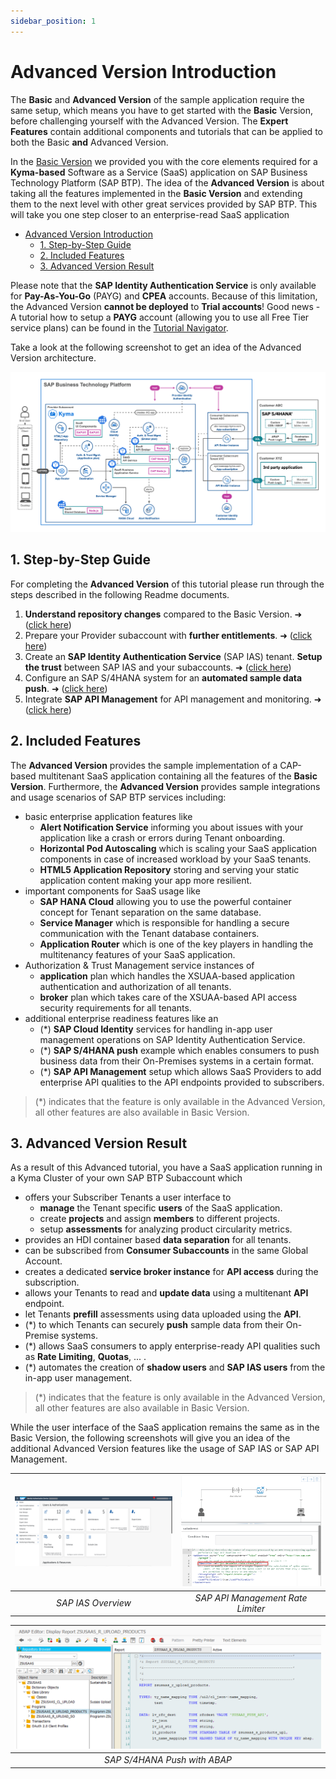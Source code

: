 ```yaml
---
sidebar_position: 1
---
```

# Advanced Version Introduction

The **Basic** and **Advanced Version** of the sample application require the same setup, which means you have to get started with the **Basic** Version, before challenging yourself with the Advanced Version. The **Expert Features** contain additional components and tutorials that can be applied to both the Basic **and** Advanced Version.

In the [Basic Version](../../2-basic/0-introduction-basic-version/README.md) we provided you with the core elements required for a **Kyma-based** Software as a Service (SaaS) application on SAP Business Technology Platform (SAP BTP). The idea of the **Advanced Version** is about taking all the features implemented in the **Basic Version** and extending them to the next level with other great services provided by SAP BTP. This will take you one step closer to an enterprise-read SaaS application

- [Advanced Version Introduction](#advanced-version-introduction)
  - [1. Step-by-Step Guide](#1-step-by-step-guide)
  - [2. Included Features](#2-included-features)
  - [3. Advanced Version Result](#3-advanced-version-result)

Please note that the **SAP Identity Authentication Service** is only available for **Pay-As-You-Go** (PAYG) and **CPEA** accounts. Because of this limitation, the Advanced Version **cannot be deployed** to **Trial accounts**! Good news - A tutorial how to setup a **PAYG** account (allowing you to use all Free Tier service plans) can be found in the [Tutorial Navigator](https://developers.sap.com/tutorials/btp-free-tier-account.html).

Take a look at the following screenshot to get an idea of the Advanced Version architecture.

 ![<img src="./images/App_Architecture_Advanced.png" width="700"/>](./images/App_Architecture_Advanced.png?raw=true)


## 1. Step-by-Step Guide

For completing the **Advanced Version** of this tutorial please run through the steps described in the following Readme documents. 

1. **Understand repository changes** compared to the Basic Version. ➜ ([click here](../1-understand-repo-structure/README.md))
2. Prepare your Provider subaccount with **further entitlements**. ➜ ([click here](../2-prepare-provider-subaccount/README.md))
3. Create an **SAP Identity Authentication Service** (SAP IAS) tenant. 
   **Setup the trust** between SAP IAS and your subaccounts. ➜ ([click here](../3-central-user-management-ias/README.md))
4. Configure an SAP S/4HANA system for an **automated sample data push**. ➜ ([click here](../7-push-data-s4hana-system/README.md))
5. Integrate **SAP API Management** for API management and monitoring. ➜ ([click here](../8-integrate-sap-api-management/README.md))



## 2. Included Features

The **Advanced Version** provides the sample implementation of a CAP-based multitenant SaaS application containing all the features of the **Basic Version**. 
Furthermore, the **Advanced Version** provides sample integrations and usage scenarios of SAP BTP services including:

- basic enterprise application features like
    - **Alert Notification Service** informing you about issues with your application like a crash or errors during Tenant onboarding.
    - **Horizontal Pod Autoscaling** which is scaling your SaaS application components in case of increased workload by your SaaS tenants.
    - **HTML5 Application Repository** storing and serving your static application content making your app more resilient.
- important components for SaaS usage like
    - **SAP HANA Cloud** allowing you to use the powerful container concept for Tenant separation on the same database.
    - **Service Manager** which is responsible for handling a secure communication with the Tenant database containers.
    - **Application Router** which is one of the key players in handling the multitenancy features of your SaaS application.
- Authorization & Trust Management service instances of
    - **application** plan which handles the XSUAA-based application authentication and authorization of all tenants.
    - **broker** plan which takes care of the XSUAA-based API access security requirements for all tenants.
- additional enterprise readiness features like an
    - (*) **SAP Cloud Identity** services for handling in-app user management operations on SAP Identity Authentication Service.
    - (*) **SAP S/4HANA push** example which enables consumers to push business data from their On-Premises systems in a certain format.
    - (*) **SAP API Management** setup which allows SaaS Providers to add enterprise API qualities to the API endpoints provided to subscribers.

> (*) indicates that the feature is only available in the Advanced Version, all other features are also available in Basic Version.


## 3. Advanced Version Result

As a result of this Advanced tutorial, you have a SaaS application running in a Kyma Cluster of your own SAP BTP Subaccount which 

- offers your Subscriber Tenants a user interface to
    - **manage** the Tenant specific **users** of the SaaS application.
    - create **projects** and assign **members** to different projects.
    - setup **assessments** for analyzing product circularity metrics.
- provides an HDI container based **data separation** for all tenants.
- can be subscribed from **Consumer Subaccounts** in the same Global Account.
- creates a dedicated **service broker instance** for **API access** during the subscription.
- allows your Tenants to read and **update data** using a multitenant **API** endpoint.
- let Tenants **prefill** assessments using data uploaded using the **API**.
- (*) to which Tenants can securely **push** sample data from their On-Premise systems.
- (*) allows SaaS consumers to apply enterprise-ready API qualities such as **Rate Limiting**, **Quotas**, ... .
- (*) automates the creation of **shadow users** and **SAP IAS users** from the in-app user management.

> (*) indicates that the feature is only available in the Advanced Version, all other features are also available in Basic Version.

While the user interface of the SaaS application remains the same as in the Basic Version, the following screenshots will give you an idea of the additional Advanced Version features like the usage of SAP IAS or SAP API Management.

|  ![<img src="./images/IAS_Overview.png" width="300" alt="SAP IAS Overview"/>](./images/IAS_Overview.png?raw=true) |   ![<img src="./images/API_SpikeArrest.png" width="300" alt="SAP API Management Spike Arrest"/>](./images/API_SpikeArrest.png?raw=true)
|:----------------: | :----------------: | 
| *SAP IAS Overview* | *SAP API Management Rate Limiter* | 

|  ![<img src="./images/S4_Push.png" width="300" alt="SAP S/4HANA Push with ABAP"/>](./images/S4_Push.png?raw=true) |
|:----------------: | 
| *SAP S/4HANA Push with ABAP* | 